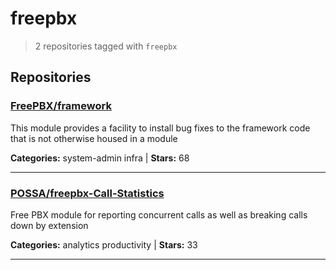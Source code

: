 # freepbx

> 2 repositories tagged with `freepbx`

## Repositories

### [FreePBX/framework](https://github.com/FreePBX/framework)

This module provides a facility to install bug fixes to the framework code that is not otherwise housed in a module

**Categories:** system-admin infra  | **Stars:** 68

---

### [POSSA/freepbx-Call-Statistics](https://github.com/POSSA/freepbx-Call-Statistics)

Free PBX module for reporting concurrent calls as well as breaking calls down by extension

**Categories:** analytics productivity  | **Stars:** 33

---

